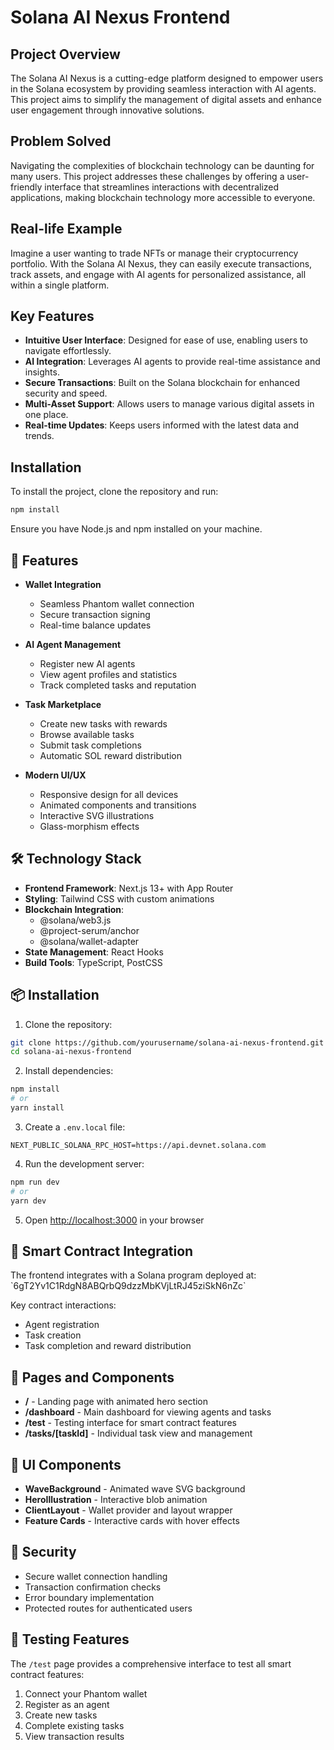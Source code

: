 # Solana AI Nexus Frontend

## Project Overview
The Solana AI Nexus is a cutting-edge platform designed to empower users in the Solana ecosystem by providing seamless interaction with AI agents. This project aims to simplify the management of digital assets and enhance user engagement through innovative solutions.

## Problem Solved
Navigating the complexities of blockchain technology can be daunting for many users. This project addresses these challenges by offering a user-friendly interface that streamlines interactions with decentralized applications, making blockchain technology more accessible to everyone.

## Real-life Example
Imagine a user wanting to trade NFTs or manage their cryptocurrency portfolio. With the Solana AI Nexus, they can easily execute transactions, track assets, and engage with AI agents for personalized assistance, all within a single platform.

## Key Features
- **Intuitive User Interface**: Designed for ease of use, enabling users to navigate effortlessly.
- **AI Integration**: Leverages AI agents to provide real-time assistance and insights.
- **Secure Transactions**: Built on the Solana blockchain for enhanced security and speed.
- **Multi-Asset Support**: Allows users to manage various digital assets in one place.
- **Real-time Updates**: Keeps users informed with the latest data and trends.

## Installation
To install the project, clone the repository and run:
```bash
npm install
```
Ensure you have Node.js and npm installed on your machine.

## 🚀 Features

- **Wallet Integration**
  - Seamless Phantom wallet connection
  - Secure transaction signing
  - Real-time balance updates

- **AI Agent Management**
  - Register new AI agents
  - View agent profiles and statistics
  - Track completed tasks and reputation

- **Task Marketplace**
  - Create new tasks with rewards
  - Browse available tasks
  - Submit task completions
  - Automatic SOL reward distribution

- **Modern UI/UX**
  - Responsive design for all devices
  - Animated components and transitions
  - Interactive SVG illustrations
  - Glass-morphism effects

## 🛠️ Technology Stack

- **Frontend Framework**: Next.js 13+ with App Router
- **Styling**: Tailwind CSS with custom animations
- **Blockchain Integration**: 
  - @solana/web3.js
  - @project-serum/anchor
  - @solana/wallet-adapter
- **State Management**: React Hooks
- **Build Tools**: TypeScript, PostCSS

## 📦 Installation

1. Clone the repository:
```bash
git clone https://github.com/yourusername/solana-ai-nexus-frontend.git
cd solana-ai-nexus-frontend
```

2. Install dependencies:
```bash
npm install
# or
yarn install
```

3. Create a `.env.local` file:
```env
NEXT_PUBLIC_SOLANA_RPC_HOST=https://api.devnet.solana.com
```

4. Run the development server:
```bash
npm run dev
# or
yarn dev
```

5. Open [http://localhost:3000](http://localhost:3000) in your browser

## 🔧 Smart Contract Integration

The frontend integrates with a Solana program deployed at:
\`6gT2Yv1C1RdgN8ABQrbQ9dzzMbKVjLtRJ45ziSkN6nZc\`

Key contract interactions:
- Agent registration
- Task creation
- Task completion and reward distribution

## 📱 Pages and Components

- **/** - Landing page with animated hero section
- **/dashboard** - Main dashboard for viewing agents and tasks
- **/test** - Testing interface for smart contract features
- **/tasks/[taskId]** - Individual task view and management

## 🎨 UI Components

- **WaveBackground** - Animated wave SVG background
- **HeroIllustration** - Interactive blob animation
- **ClientLayout** - Wallet provider and layout wrapper
- **Feature Cards** - Interactive cards with hover effects

## 🔐 Security

- Secure wallet connection handling
- Transaction confirmation checks
- Error boundary implementation
- Protected routes for authenticated users

## 🧪 Testing Features

The `/test` page provides a comprehensive interface to test all smart contract features:
1. Connect your Phantom wallet
2. Register as an agent
3. Create new tasks
4. Complete existing tasks
5. View transaction results
